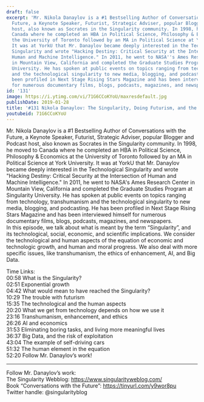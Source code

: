 ```yaml
---
draft: false
excerpt: 'Mr. Nikola Danaylov is a #1 Bestselling Author of Conversations with the
  Future, a Keynote Speaker, Futurist, Strategic Adviser, popular Blogger and Podcast
  host, also known as Socrates in the Singularity community. In 1998, he moved to
  Canada where he completed an HBA in Political Science, Philosophy & Economics at
  the University of Toronto followed by an MA in Political Science at York University.
  It was at YorkU that Mr. Danaylov became deeply interested in the Technological
  Singularity and wrote "Hacking Destiny: Critical Security at the Intersection of
  Human and Machine Intelligence." In 2011, he went to NASA''s Ames Research Center
  in Mountain View, California and completed the Graduate Studies Program at Singularity
  University. He has spoken at public events on topics ranging from technology, transhumanism
  and the technological singularity to new media, blogging, and podcasting. He has
  been profiled in Next Stage Rising Stars Magazine and has been interviewed himself
  for numerous documentary films, blogs, podcasts, magazines, and newspapers.  '
id: '131'
image: https://i.ytimg.com/vi/71G6CCoKYoU/maxresdefault.jpg
publishDate: 2019-01-28
title: '#131 Nikola Danaylov: The Singularity, Doing Futurism, and the Human Element'
youtubeid: 71G6CCoKYoU
---
```

<div class="timelinks">

Mr. Nikola Danaylov is a #1 Bestselling Author of Conversations with the Future, a Keynote Speaker, Futurist, Strategic Adviser, popular Blogger and Podcast host, also known as Socrates in the Singularity community. In 1998, he moved to Canada where he completed an HBA in Political Science, Philosophy & Economics at the University of Toronto followed by an MA in Political Science at York University. It was at YorkU that Mr. Danaylov became deeply interested in the Technological Singularity and wrote "Hacking Destiny: Critical Security at the Intersection of Human and Machine Intelligence." In 2011, he went to NASA's Ames Research Center in Mountain View, California and completed the Graduate Studies Program at Singularity University. He has spoken at public events on topics ranging from technology, transhumanism and the technological singularity to new media, blogging, and podcasting. He has been profiled in Next Stage Rising Stars Magazine and has been interviewed himself for numerous documentary films, blogs, podcasts, magazines, and newspapers.  
In this episode, we talk about what is meant by the term “Singularity”, and its technological, social, economic, and scientific implications. We consider the technological and human aspects of the equation of economic and technologic growth, and human and moral progress. We also deal with more specific issues, like transhumanism, the ethics of enhancement, AI, and Big Data.

Time Links:  
<time>00:58</time> What is the Singularity?  
<time>02:51</time> Exponential growth  
<time>04:42</time> What would mean to have reached the Singularity?                       
<time>10:29</time> The trouble with futurism                     
<time>15:35</time> The technological and the human aspects             
<time>20:20</time> What we get from technology depends on how we use it       
<time>23:16</time> Transhumanism, enhancement, and ethics      
<time>26:26</time> AI and economics  
<time>31:53</time> Eliminating boring tasks, and living more meaningful lives  
<time>36:37</time> Big Data, and the risk of exploitation   
<time>43:04</time> The example of self-driving cars  
<time>51:32</time> The human element in the equation  
<time>52:20</time> Follow Mr. Danaylov’s work!    

---

Follow Mr. Danaylov’s work:  
The Singularity Webblog: https://www.singularityweblog.com/  
Book “Conversations with the Future”: https://tinyurl.com/y9wor8pu  
Twitter handle: @singularityblog
</div>

